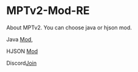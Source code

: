 # MPTv2-Mod-RE
About MPTv2.
You can choose java or hjson mod.

Java [Mod](https://github.com/Yunatexya/MPTv2ModRE-java "Java Mod"),

HJSON [Mod](https://github.com/Yunatexya/MPTv2ModRE-hjson "HJSON Mod")

Discord[Join](https://discord.gg/2xtk9uGgRc)
